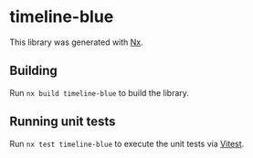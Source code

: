 # timeline-blue

This library was generated with [Nx](https://nx.dev).

## Building

Run `nx build timeline-blue` to build the library.

## Running unit tests

Run `nx test timeline-blue` to execute the unit tests via [Vitest](https://vitest.dev/).
